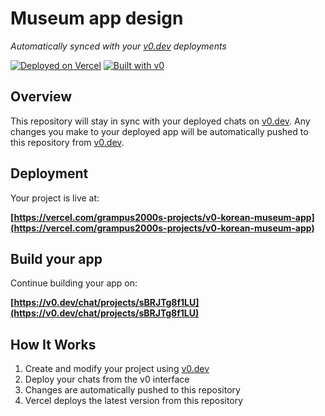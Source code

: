# Museum app design

*Automatically synced with your [v0.dev](https://v0.dev) deployments*

[![Deployed on Vercel](https://img.shields.io/badge/Deployed%20on-Vercel-black?style=for-the-badge&logo=vercel)](https://vercel.com/grampus2000s-projects/v0-korean-museum-app)
[![Built with v0](https://img.shields.io/badge/Built%20with-v0.dev-black?style=for-the-badge)](https://v0.dev/chat/projects/sBRJTg8f1LU)

## Overview

This repository will stay in sync with your deployed chats on [v0.dev](https://v0.dev).
Any changes you make to your deployed app will be automatically pushed to this repository from [v0.dev](https://v0.dev).

## Deployment

Your project is live at:

**[https://vercel.com/grampus2000s-projects/v0-korean-museum-app](https://vercel.com/grampus2000s-projects/v0-korean-museum-app)**

## Build your app

Continue building your app on:

**[https://v0.dev/chat/projects/sBRJTg8f1LU](https://v0.dev/chat/projects/sBRJTg8f1LU)**

## How It Works

1. Create and modify your project using [v0.dev](https://v0.dev)
2. Deploy your chats from the v0 interface
3. Changes are automatically pushed to this repository
4. Vercel deploys the latest version from this repository
